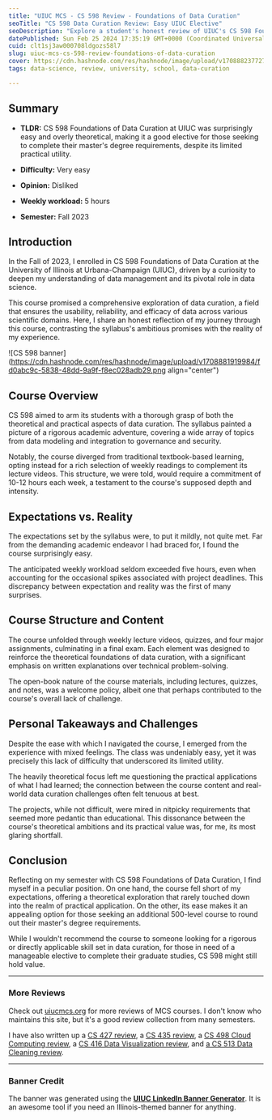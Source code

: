 ```yaml
---
title: "UIUC MCS - CS 598 Review - Foundations of Data Curation"
seoTitle: "CS 598 Data Curation Review: Easy UIUC Elective"
seoDescription: "Explore a student's honest review of UIUC's CS 598 Foundations of Data Curation - an easy elective that offers more theory than practical application."
datePublished: Sun Feb 25 2024 17:35:19 GMT+0000 (Coordinated Universal Time)
cuid: clt1sj3aw000708ldgozs58l7
slug: uiuc-mcs-cs-598-review-foundations-of-data-curation
cover: https://cdn.hashnode.com/res/hashnode/image/upload/v1708882377272/4f522791-dfb4-4f10-b9ca-103866b79510.webp
tags: data-science, review, university, school, data-curation

---
```


## Summary

* **TLDR:** CS 598 Foundations of Data Curation at UIUC was surprisingly easy and overly theoretical, making it a good elective for those seeking to complete their master's degree requirements, despite its limited practical utility.
    
* **Difficulty:** Very easy
    
* **Opinion:** Disliked
    
* **Weekly workload:** 5 hours
    
* **Semester:** Fall 2023
    

## Introduction

In the Fall of 2023, I enrolled in CS 598 Foundations of Data Curation at the University of Illinois at Urbana-Champaign (UIUC), driven by a curiosity to deepen my understanding of data management and its pivotal role in data science.

This course promised a comprehensive exploration of data curation, a field that ensures the usability, reliability, and efficacy of data across various scientific domains. Here, I share an honest reflection of my journey through this course, contrasting the syllabus's ambitious promises with the reality of my experience.

![CS 598 banner](https://cdn.hashnode.com/res/hashnode/image/upload/v1708881919984/fd0abc9c-5838-48dd-9a9f-f8ec028adb29.png align="center")

## Course Overview

CS 598 aimed to arm its students with a thorough grasp of both the theoretical and practical aspects of data curation. The syllabus painted a picture of a rigorous academic adventure, covering a wide array of topics from data modeling and integration to governance and security.

Notably, the course diverged from traditional textbook-based learning, opting instead for a rich selection of weekly readings to complement its lecture videos. This structure, we were told, would require a commitment of 10-12 hours each week, a testament to the course's supposed depth and intensity.

## Expectations vs. Reality

The expectations set by the syllabus were, to put it mildly, not quite met. Far from the demanding academic endeavor I had braced for, I found the course surprisingly easy.

The anticipated weekly workload seldom exceeded five hours, even when accounting for the occasional spikes associated with project deadlines. This discrepancy between expectation and reality was the first of many surprises.

## Course Structure and Content

The course unfolded through weekly lecture videos, quizzes, and four major assignments, culminating in a final exam. Each element was designed to reinforce the theoretical foundations of data curation, with a significant emphasis on written explanations over technical problem-solving.

The open-book nature of the course materials, including lectures, quizzes, and notes, was a welcome policy, albeit one that perhaps contributed to the course's overall lack of challenge.

## Personal Takeaways and Challenges

Despite the ease with which I navigated the course, I emerged from the experience with mixed feelings. The class was undeniably easy, yet it was precisely this lack of difficulty that underscored its limited utility.

The heavily theoretical focus left me questioning the practical applications of what I had learned; the connection between the course content and real-world data curation challenges often felt tenuous at best.

The projects, while not difficult, were mired in nitpicky requirements that seemed more pedantic than educational. This dissonance between the course's theoretical ambitions and its practical value was, for me, its most glaring shortfall.

## Conclusion

Reflecting on my semester with CS 598 Foundations of Data Curation, I find myself in a peculiar position. On one hand, the course fell short of my expectations, offering a theoretical exploration that rarely touched down into the realm of practical application. On the other, its ease makes it an appealing option for those seeking an additional 500-level course to round out their master's degree requirements.

While I wouldn't recommend the course to someone looking for a rigorous or directly applicable skill set in data curation, for those in need of a manageable elective to complete their graduate studies, CS 598 might still hold value.

---

### More Reviews

Check out [uiucmcs.org](http://uiucmcs.org/) for more reviews of MCS courses. I don't know who maintains this site, but it's a good review collection from many semesters.

I have also written up a [CS 427 review](https://blog.seancoughlin.me/uiuc-mcs-cs-427-review-software-engineering), a [CS 435 review](https://blog.seancoughlin.me/uiuc-mcs-cs-435-review-cloud-computer-networking), a [CS 498 Cloud Computing review](https://blog.seancoughlin.me/uiuc-mcs-cs-498-review-cloud-computing-applications), a [CS 416 Data Visualization review](https://blog.seancoughlin.me/uiuc-mcs-cs-416-review-data-visualization), and [a CS 513 Data Cleaning review](https://blog.seancoughlin.me/uiuc-mcs-cs-513-review-theory-and-practice-of-data-cleaning).

---

### **Banner Credit**

The banner was generated using the [**UIUC LinkedIn Banner Generator**](https://d7.cs.illinois.edu/projects/linkedin-banner-image/). It is an awesome tool if you need an Illinois-themed banner for anything.